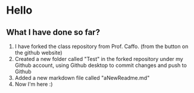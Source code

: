 # Hello
## What I have done so far?

1. I have forked the class repository from Prof. Caffo. (from the button on the github website)
2. Created a new folder called "Test" in the forked repository under my Github account, using Github desktop to commit changes and push to Github
3. Added a new markdown file called "aNewReadme.md"
4. Now I'm here :)
